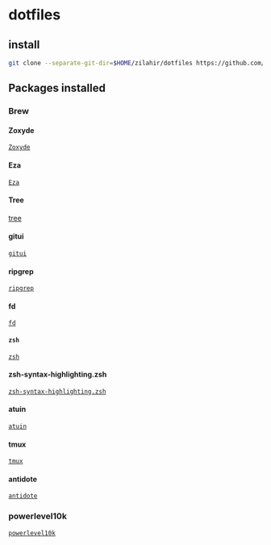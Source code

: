 # dotfiles

## install

```bash
git clone --separate-git-dir=$HOME/zilahir/dotfiles https://github.com/zilahir/dotfiles.git ~
```

## Packages installed

### Brew

#### Zoxyde

[`Zoxyde`](https://github.com/ajeetdsouza/zoxide)

#### Eza

[`Eza`](https://github.com/eza-community/eza)

#### Tree

[tree](https://github.com/kddnewton/tree)

#### gitui

[`gitui`](https://github.com/extrawurst/gitui)

#### ripgrep

[`ripgrep`](https://github.com/BurntSushi/ripgrep)

#### fd

[`fd`](https://github.com/sharkdp/fd)

#### `zsh`

[`zsh`](https://github.com/ohmyzsh/ohmyzsh)

#### zsh-syntax-highlighting.zsh

[`zsh-syntax-highlighting.zsh`](https://github.com/zsh-users/zsh-syntax-highlighting/blob/master/INSTALL.md)

#### atuin

[`atuin`](https://github.com/atuinsh/atuin)

#### tmux

[`tmux`](https://github.com/tmux/tmux)

#### antidote

[`antidote`](https://github.com/mattmc3/antidote)

### powerlevel10k

[`powerlevel10k`](https://github.com/romkatv/powerlevel10k)

